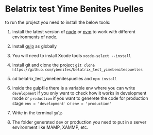 Belatrix test Yime Benites Puelles
==================================

to run the project you need to install the below tools:

1.	Install the latest version of [node](https://nodejs.org/es/) or [nvm](https://github.com/creationix/nvm) to work with different environments of node.

2.	Install [gulp](https://gulpjs.com/) as globally

3.	You will need to install Xcode tools `xcode-select --install`

4.	Install git and clone the project `git clone https://github.com/ybenites/belatrix_test_yimebenitespuelles`

5.	cd belatrix_test_yimebenitespuelles and `npm install`

6.	inside the gulpfile there is a variable env where you can write `development` if you only want to check how it works in development mode or `production` if you want to generete the code for production stage `env = 'development'` or `env = 'production'`

7.	Write in the terminal `gulp`

8.	The folder generated dev or production you need to put in a server environment like MAMP, XAMMP, etc.
